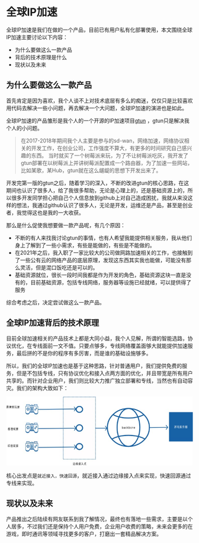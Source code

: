 # 全球IP加速
全球IP加速是我们在做的一个产品，目前已有用户私有化部署使用，本文围绕全球IP加速主要讨论以下内容：

- 为什么要做这么一款产品
- 背后的技术原理是什么
- 现状以及未来

## 为什么要做这么一款产品
首先肯定是因为喜欢，我个人谈不上对技术底层有多么的痴迷，仅仅只是比较喜欢用代码去解决一些小问题，再去解决一个大问题，全球IP加速的演进也是如此。

全球IP加速的产品雏形是我个人的一个开源的IP加速项目[gtun](https://github.com/ICKelin/gtun) ，gtun只是解决我个人的小问题。

> 在2017-2018年期间我个人主要是参与的sd-wan，网络加速，网络协议相关的开发工作，在创业公司，工作强度不算大，有更多的时间研究自己感兴趣的东西。
> 当时就买了一个树莓派来玩，为了不让树莓派吃灰，我开发了gtun部署在以树莓派上并讲树莓派配置成一个路由器，为了加速一些网站，比如某歌，某Hub，gtun就在这么龌龊的思想下开发出来了。

开发完第一版的gtun之后，随着学习的深入，不断的改进gtun的核心思路，在这期间也认识了很多人，给了我很多帮助，无论是心理上的，还是基础资源上的，所以很多开发同学担心把自己个人信息放到github上对自己造成困扰，我就从来没这样的想法，我通过github认识了很多人，无论是开发，运维还是产品，甚至是创业者，我觉得这也是我的一大收获。

那么是什么促使我想要做一款产品呢，有几个原因：

- 不断的有人来找我讨论gtun的事情，也有人希望我能提供相关服务，我从他们身上了解到了一些小需求，有些是能做的，有些是不能做的。
- 在2021年之后，我入职了一家比较大的公司做网路加速相关的工作，也接触到了一些公有云的网络产品的底层原理，发现这东西其实我也能做，可能没有那么灵活，但是混口饭吃还是可以的。
- 基础资源就位，很长一段时间我都是作为开发的角色，基础资源这块一直是没有的，目前基础资源，包括专线网络，服务器等设施已经就绪，可以提供得了服务

综合考虑之后，决定尝试做这么一款产品。

## 全球IP加速背后的技术原理
目前全球加速相关的产品技术上都是大同小益，我个人见解，所谓的智能选路，协议优化，在专线面前一文不值。只要点够多，专线网络覆盖面够大就能提供加速服务，最后拼的不是你的程序有多厉害，而是谁的基础设施够多。

所以，我们的全球IP加速也是基于这种思路，针对普通用户，我们提供免费的服务，但是不包括专线，只有协议优化和接入点两方面的优化，并且带宽是所有用户共享的。而针对企业用户，我们则比较大力推广独立部署和专线，当然也有自动容灾。我们的架构大致如下：

![img.png](images/gipa_arch.jpg)

核心出发点是`就近接入，快速回源`，就近接入通过边缘接入点来实现，快速回源通过专线来实现。

## 现状以及未来
产品推出之后陆续有网友联系到我了解情况，最终也有落地一些需求，主要是以个人居多，不过我们还是保持个人用户免费，企业用户收费的策略，未来会更多的在游戏，即时通讯等领域寻找更多的客户，打磨出一套精品解决方案。

